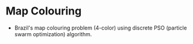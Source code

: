 # Map Colouring

- Brazil's map colouring problem (4-color) using discrete PSO (particle swarm optimization) algorithm.